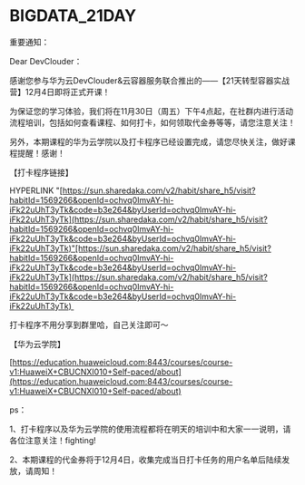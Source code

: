 # BIGDATA_21DAY


重要通知：

Dear DevClouder：

感谢您参与华为云DevClouder&云容器服务联合推出的——【21天转型容器实战营】12月4日即将正式开课！

为保证您的学习体验，我们将在11月30日（周五）下午4点起，在社群内进行活动流程培训，包括如何查看课程、如何打卡，如何领取代金券等等，请您注意关注！

另外，本期课程的华为云学院以及打卡程序已经设置完成，请您尽快关注，做好课程提醒！感谢！

【打卡程序链接】

HYPERLINK "[https://sun.sharedaka.com/v2/habit/share_h5/visit?habitId=1569266&openId=ochvq0ImvAY-hi-iFk22uUhT3yTk&code=b3e264&byUserId=ochvq0ImvAY-hi-iFk22uUhT3yTk](https://sun.sharedaka.com/v2/habit/share_h5/visit?habitId=1569266&openId=ochvq0ImvAY-hi-iFk22uUhT3yTk&code=b3e264&byUserId=ochvq0ImvAY-hi-iFk22uUhT3yTk)"[https://sun.sharedaka.com/v2/habit/share_h5/visit?habitId=1569266&openId=ochvq0ImvAY-hi-iFk22uUhT3yTk&code=b3e264&byUserId=ochvq0ImvAY-hi-iFk22uUhT3yTk](https://sun.sharedaka.com/v2/habit/share_h5/visit?habitId=1569266&openId=ochvq0ImvAY-hi-iFk22uUhT3yTk&code=b3e264&byUserId=ochvq0ImvAY-hi-iFk22uUhT3yTk) 

打卡程序不用分享到群里哈，自己关注即可～

【华为云学院】

[https://education.huaweicloud.com:8443/courses/course-v1:HuaweiX+CBUCNXI010+Self-paced/about](https://education.huaweicloud.com:8443/courses/course-v1:HuaweiX+CBUCNXI010+Self-paced/about)

ps：

1、打卡程序以及华为云学院的使用流程都将在明天的培训中和大家一一说明，请各位注意关注！fighting!

2、本期课程的代金券将于12月4日，收集完成当日打卡任务的用户名单后陆续发放，请周知！

